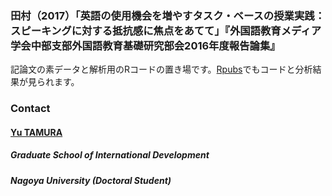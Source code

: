 
### 田村（2017）「英語の使用機会を増やすタスク・ベースの授業実践：スピーキングに対する抵抗感に焦点をあてて」『外国語教育メディア学会中部支部外国語教育基礎研究部会2016年度報告論集』

記論文の素データと解析用のRコードの置き場です。[Rpubs](http://rpubs.com/tam07pb915/kisoken2016_Speaking-Anxiety)でもコードと分析結果が見られます。

### Contact
#### [Yu TAMURA](https://tamurayu.wordpress.com/ "website")
##### Graduate School of International Development
##### Nagoya University (Doctoral Student)